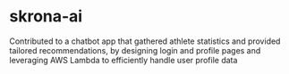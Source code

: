 # skrona-ai
Contributed to a chatbot app that gathered athlete statistics and provided tailored recommendations, by designing login and profile pages and leveraging AWS Lambda to efficiently handle user profile data

